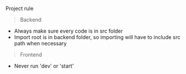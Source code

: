 Project rule

> Backend
- Always make sure every code is in src folder
- Import root is in backend folder, so importing will have to include src path when necessary

> Frontend
- Never run 'dev' or 'start'